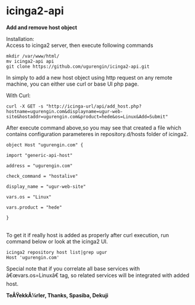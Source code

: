 <h1 id="icinga2-api">icinga2-api</h1>

<p><strong>Add and remove host object</strong></p>

<p>Installation: <br>
Access to icinga2 server, then execute following commands</p>

<pre><code>mkdir /var/www/html/
mv icinga2-api api
git clone https://github.com/ugurengin/icinga2-api.git
</code></pre>

<p>In simply to add a new host object using http request on any remote machine, you can either use curl or base UI php page.</p>

<p>With Curl:</p>

<p><code>curl -X GET -s "http://icinga-url/api/add_host.php?hostname=ugurengin.com&amp;displayname=ugur-web-site&amp;hostaddr=ugurengin.com&amp;product=hede&amp;os=Linux&amp;Add=Submit"</code></p>

<p>After execute command above,so you may see that created a file which contains configuration parameteres in repository.d/hosts folder of icinga2.</p>

<p><code>object Host "ugurengin.com" { <br>
import "generic-api-host" <br>
address = "ugurengin.com" <br>
check_command = "hostalive" <br>
display_name = "ugur-web-site" <br>
vars.os = "Linux" <br>
vars.product = "hede" <br>
} <br>
</code> <br>
To get it if really host is added as properly after curl execution, run command below or look at the icinga2 UI.</p>

<pre><code>icinga2 repository host list|grep ugur
Host 'ugurengin.com'
</code></pre>

<p>Special note that if you correlate all base services with â€œvars.os=Linuxâ€ tag, so related services will be integrated with added host.</p>

<p><strong>TeÅŸekkÃ¼rler, Thanks, Spasiba, Dekuji</strong></p>
